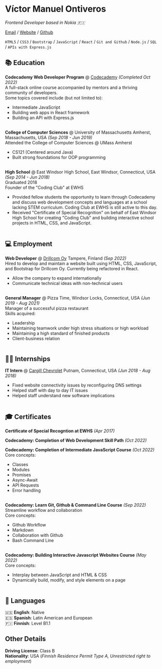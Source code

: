 # Víctor Manuel Ontiveros

_Frontend Developer based in Nokia 🇫🇮_ <br>

[Email](mailto:vontiverosewhs@gmail.com) / [Website](https://vicontiveros00.github.io/) / [Github](https://github.com/vicontiveros00)

`HTML5` / `CSS3` / `Bootstrap` / `JavaScript` / `React` / `Git and Github` / `Node.js` / `SQL` / `APIs with Express.js`

## 📚 Education

**Codecademy Web Developer Program** @ [Codecademy](https://www.codecademy.com/) _(Completed Oct 2022)_ <br>
A full-stack online course accompanied by mentors and a thriving community of developers.<br>
Some topics covered include (but not limited to):
  - Intermediate JavaScript
  - Building web apps in React framework
  - Building an API with Express.js
<br><br>

**College of Computer Sciences** @ University of Massachusetts Amherst, Massachusetts, USA _(Sep 2018 - Jun 2019)_ <br>
Attended the College of Computer Sciences @ UMass Amherst
  - CS121 (Centered around Java)
  - Built strong foundations for OOP programming
<br><br>

**High School** @ East Windsor High School, East Windsor, Connecticut, USA _(Sep 2014 - Jun 2018)_ <br>
Graduated 2018<br>
Founder of the "Coding Club" at EWHS
  - Provided fellow students the opportunity to learn through Codecademy and discuss web development concepts and languages at a school lacking STEM curriculum. Coding Club at EWHS is still active to this day.
  - Received "Certificate of Special Recognition" on behalf of East Windsor High School for creating "Coding Club" and building interactive school projects in HTML, CSS, and JavaScript.
<br><br>

## 💻 Employment 

**Web Developer** @ [Drillcom Oy](https://www.drillcom.fi/) Tampere, Finland _(Sep 2022)_ <br>
Hired to develop and maintain a website built using HTML, CSS, JavaScript, and
Bootstrap for Drillcom Oy. Currently being refactored in React.
  - Allow the company to expand internationally
  - Communicate technical ideas with non-technical users
<br><br>

**General Manager** @ Pizza Time, Windsor Locks, Connecticut, USA _(Jun 2019 - Aug 2021)_ <br>
Manager of a successful pizza restaurant<br>
Skills acquired:
  - Leadership
  - Maintaining teamwork under high stress situations or high workload
  - Maintaining a high standard of finished products
  - Client-business relation
<br><br>

## 🙋‍♂️ Internships

**IT Intern** @ [Cargill Chevrolet](https://www.cargillchev.com/) Putnam, Connecticut, USA _(Jun 2018 - Aug 2018)_ <br>
  - Fixed website connectivity issues by reconfiguring DNS settings
  - Helped staff with day to day IT issues
  - Helped staff understand new software implications
<br><br>

## 🎓 Certificates

**Certificate of Special Recogntion at EWHS** _(Apr 2017)_ <br>

**Codecademy: Completion of Web Development Skill Path** _(Oct 2022)_ <br>

**Codecademy: Completion of Intermediate JavaScript Course** _(Oct 2022)_ <br>
Core concepts:
  - Classes 
  - Modules
  - Promises
  - Async-Await
  - API Requests
  - Error handling
<br><br>

**Codecademy: Learn Git, Github & Command Line Course** _(Sep 2022)_ <br>
Streamline workflow and collaboration<br>
Core concepts:
  - Github Workflow
  - Markdown
  - Collaboration with Github
  - Bash Command Line
<br><br>

**Codecademy: Building Interactive Javascript Websites Course** _(May 2022)_ <br>
Core concepts:
  - Interplay between JavaScript and HTML & CSS
  - Dynamically build, modify, and style elements on a page
<br><br>

## 💬 Languages

🇺🇸 **English**: Native <br>
🇪🇸 **Spanish**: Latin American and European <br>
🇫🇮 **Finnish**: Level B1.1<br>

## Other Details

**Driving License**: Class B <br>
**Nationality**: USA (_Finnish Residence Permit Type A, Unrestricted right to employment_)
<br><br>